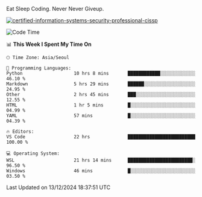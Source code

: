 Eat Sleep Coding.
Never Never Giveup.

[![certified-information-systems-security-professional-cissp](https://user-images.githubusercontent.com/44606727/157613689-acd84ec6-5f8f-4e79-89d9-a8d51f033634.png)](https://www.credly.com/badges/f394a010-85a0-450b-9136-8043af01d71c/public_url)

<!--START_SECTION:waka-->
![Code Time](http://img.shields.io/badge/Code%20Time-3%2C649%20hrs%2022%20mins-blue)

📊 **This Week I Spent My Time On** 

```text
🕑︎ Time Zone: Asia/Seoul

💬 Programming Languages: 
Python                   10 hrs 8 mins       ████████████░░░░░░░░░░░░░   46.10 % 
Markdown                 5 hrs 29 mins       ██████░░░░░░░░░░░░░░░░░░░   24.95 % 
Other                    2 hrs 45 mins       ███░░░░░░░░░░░░░░░░░░░░░░   12.55 % 
HTML                     1 hr 5 mins         █░░░░░░░░░░░░░░░░░░░░░░░░   04.99 % 
YAML                     57 mins             █░░░░░░░░░░░░░░░░░░░░░░░░   04.39 % 

🔥 Editors: 
VS Code                  22 hrs              █████████████████████████   100.00 % 

💻 Operating System: 
WSL                      21 hrs 14 mins      ████████████████████████░   96.50 % 
Windows                  46 mins             █░░░░░░░░░░░░░░░░░░░░░░░░   03.50 % 
```


 Last Updated on 13/12/2024 18:37:51 UTC
<!--END_SECTION:waka-->
